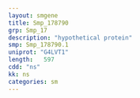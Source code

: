 ```yaml
---
layout: smgene
title: Smp_178790
grp: Smp_17
description: "hypothetical protein"
smp: Smp_178790.1
uniprot: "G4LVT1"
length:   597
cdd: "ns"
kk: ns
categories: sm
---
```

